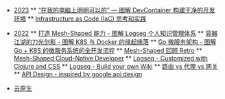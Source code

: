 
<!-- 按年分类 -->

* [2023](/)
** [“在我的电脑上明明可以的” — 图解 DevContainer 构建干净的开发环境](post/2023/devcontainer-tutorial "“在我的电脑上明明可以的” — 图解 DevContainer 构建干净的开发环境")
** [Infrastructure as Code (IaC) 思考和实践](post/2023/iac-and-terraform "Infrastructure as Code (IaC) 思考和实践")

* [2022](/)
** [打造 Mesh-Shaped 能力 - 图解 Logseq 个人知识管理体系](migrate/logseq-pkm "打造 Mesh-Shaped 能力 - 图解 Logseq 个人知识管理体系")
** [容器江湖的刀光剑影 - 图解 K8S 与 Docker 的缘起缘落](migrate/container-k8s-docker "容器江湖的刀光剑影 - 图解 K8S 与 Docker 的缘起缘落")
** [Go 微服务架构 - 图解 Go + K8S 的微服务系统的全开发流程](migrate/go-monorepo-tutorial "Go 微服务架构 - 图解 Go + K8S 的微服务系统的全开发流程")
** [Mesh-Shaped 回顾 Retro](migrate/mesh-shaped-recap "Mesh-Shaped  回顾 Retro")
** [Mesh-Shaped Cloud-Native Developer](migrate/Mesh-Shaped-Cloud-Native-Developer "Mesh-Shaped Cloud-Native Developer")
** [Logseq - Customized with Clojure and CSS](migrate/Logseq-Customized-with-Clojure-and-CSS "Logseq - Customized with Clojure and CSS")
** [Logseq - Build your own Wiki](migrate/Logseq-Build-your-own-Wiki "Logseq - Build your own Wiki")
** [路由 vs 代理 vs 网关](migrate/router-proxy-gtw "路由 vs 代理 vs 网关")
** [API Design - inspired by google api design](migrate/API-Design-inspired-by-google-api-design "API Design - inspired by google api design")

<!-- 主题精选 -->
* [云原生](cloud-native/)
